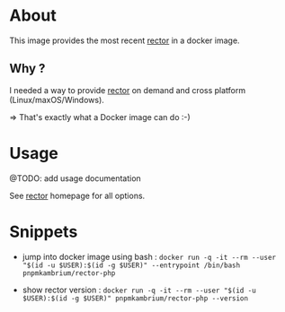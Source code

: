 # About

This image provides the most recent [rector](https://github.com/rectorphp/rector) in a docker image.

## Why ?

I needed a way to provide [rector](https://github.com/rectorphp/rector) on demand and cross platform (Linux/maxOS/Windows).

=> That's exactly what a Docker image can do :-)

# Usage

@TODO: add usage documentation

See [rector](https://github.com/rectorphp/rector) homepage for all options.

# Snippets

- jump into docker image using bash : `docker run -q -it --rm --user "$(id -u $USER):$(id -g $USER)" --entrypoint /bin/bash pnpmkambrium/rector-php`

- show rector version : `docker run -q -it --rm --user "$(id -u $USER):$(id -g $USER)" pnpmkambrium/rector-php --version`
